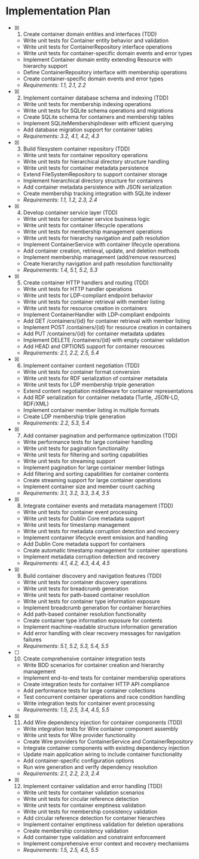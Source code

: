 # Implementation Plan

- [x] 1. Create container domain entities and interfaces (TDD)
  - Write unit tests for Container entity behavior and validation
  - Write unit tests for ContainerRepository interface operations
  - Write unit tests for container-specific domain events and error types
  - Implement Container domain entity extending Resource with hierarchy support
  - Define ContainerRepository interface with membership operations
  - Create container-specific domain events and error types
  - _Requirements: 1.1, 2.1, 2.2_

- [x] 2. Implement container database schema and indexing (TDD)
  - Write unit tests for membership indexing operations
  - Write unit tests for SQLite schema operations and migrations
  - Create SQLite schema for containers and membership tables
  - Implement SQLiteMembershipIndexer with efficient querying
  - Add database migration support for container tables
  - _Requirements: 3.2, 4.1, 4.2, 4.3_

- [x] 3. Build filesystem container repository (TDD)
  - Write unit tests for container repository operations
  - Write unit tests for hierarchical directory structure handling
  - Write unit tests for container metadata persistence
  - Extend FileSystemRepository to support container storage
  - Implement hierarchical directory structure for containers
  - Add container metadata persistence with JSON serialization
  - Create membership tracking integration with SQLite indexer
  - _Requirements: 1.1, 1.2, 2.3, 2.4_

- [x] 4. Develop container service layer (TDD)
  - Write unit tests for container service business logic
  - Write unit tests for container lifecycle operations
  - Write unit tests for membership management operations
  - Write unit tests for hierarchy navigation and path resolution
  - Implement ContainerService with container lifecycle operations
  - Add container creation, retrieval, update, and deletion methods
  - Implement membership management (add/remove resources)
  - Create hierarchy navigation and path resolution functionality
  - _Requirements: 1.4, 5.1, 5.2, 5.3_

- [x] 5. Create container HTTP handlers and routing (TDD)
  - Write unit tests for HTTP handler operations
  - Write unit tests for LDP-compliant endpoint behavior
  - Write unit tests for container retrieval with member listing
  - Write unit tests for resource creation in containers
  - Implement ContainerHandler with LDP-compliant endpoints
  - Add GET /containers/{id} for container retrieval with member listing
  - Implement POST /containers/{id} for resource creation in containers
  - Add PUT /containers/{id} for container metadata updates
  - Implement DELETE /containers/{id} with empty container validation
  - Add HEAD and OPTIONS support for container resources
  - _Requirements: 2.1, 2.2, 2.5, 5.4_

- [x] 6. Implement container content negotiation (TDD)
  - Write unit tests for container format conversion
  - Write unit tests for RDF serialization of container metadata
  - Write unit tests for LDP membership triple generation
  - Extend content negotiation middleware for container representations
  - Add RDF serialization for container metadata (Turtle, JSON-LD, RDF/XML)
  - Implement container member listing in multiple formats
  - Create LDP membership triple generation
  - _Requirements: 2.2, 5.3, 5.4_

- [x] 7. Add container pagination and performance optimization (TDD)
  - Write performance tests for large container handling
  - Write unit tests for pagination functionality
  - Write unit tests for filtering and sorting capabilities
  - Write unit tests for streaming support
  - Implement pagination for large container member listings
  - Add filtering and sorting capabilities for container contents
  - Create streaming support for large container operations
  - Implement container size and member count caching
  - _Requirements: 3.1, 3.2, 3.3, 3.4, 3.5_

- [x] 8. Integrate container events and metadata management (TDD)
  - Write unit tests for container event processing
  - Write unit tests for Dublin Core metadata support
  - Write unit tests for timestamp management
  - Write unit tests for metadata corruption detection and recovery
  - Implement container lifecycle event emission and handling
  - Add Dublin Core metadata support for containers
  - Create automatic timestamp management for container operations
  - Implement metadata corruption detection and recovery
  - _Requirements: 4.1, 4.2, 4.3, 4.4, 4.5_

- [x] 9. Build container discovery and navigation features (TDD)
  - Write unit tests for container discovery operations
  - Write unit tests for breadcrumb generation
  - Write unit tests for path-based container resolution
  - Write unit tests for container type information exposure
  - Implement breadcrumb generation for container hierarchies
  - Add path-based container resolution functionality
  - Create container type information exposure for contents
  - Implement machine-readable structure information generation
  - Add error handling with clear recovery messages for navigation failures
  - _Requirements: 5.1, 5.2, 5.3, 5.4, 5.5_

- [ ] 10. Create comprehensive container integration tests
  - Write BDD scenarios for container creation and hierarchy management
  - Implement end-to-end tests for container membership operations
  - Create integration tests for container HTTP API compliance
  - Add performance tests for large container collections
  - Test concurrent container operations and race condition handling
  - Write integration tests for container event processing
  - _Requirements: 1.5, 2.5, 3.4, 4.5, 5.5_

- [x] 11. Add Wire dependency injection for container components (TDD)
  - Write integration tests for Wire container component assembly
  - Write unit tests for Wire provider functionality
  - Create Wire providers for ContainerService and ContainerRepository
  - Integrate container components with existing dependency injection
  - Update main application wiring to include container functionality
  - Add container-specific configuration options
  - Run wire generation and verify dependency resolution
  - _Requirements: 2.1, 2.2, 2.3, 2.4_

- [x] 12. Implement container validation and error handling (TDD)
  - Write unit tests for container validation scenarios
  - Write unit tests for circular reference detection
  - Write unit tests for container emptiness validation
  - Write unit tests for membership consistency validation
  - Add circular reference detection for container hierarchies
  - Implement container emptiness validation for deletion operations
  - Create membership consistency validation
  - Add container type validation and constraint enforcement
  - Implement comprehensive error context and recovery mechanisms
  - _Requirements: 1.5, 2.5, 4.5, 5.5_